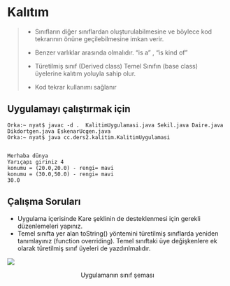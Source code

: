 # Kalıtım
> - Sınıfların diğer sınıflardan oluşturulabilmesine ve böylece kod tekrarının önüne geçilebilmesine imkan verir.
> 
> - Benzer varlıklar arasında olmalıdır. “is a” , “is kind of”
> 
> - Türetilmiş sınıf (Derived class) Temel Sınıfın (base class)  üyelerine kalıtım yoluyla sahip olur.
> 
> - Kod tekrar kullanımı sağlanır

## Uygulamayı çalıştırmak için

```console
Orka:~ nyat$ javac -d .  KalitimUygulamasi.java Sekil.java Daire.java Dikdortgen.java EskenarUcgen.java 
Orka:~ nyat$ java cc.ders2.kalitim.KalitimUygulamasi


Merhaba dünya
Yarıçapı giriniz 4
konumu = (20.0,20.0) - rengi= mavi
konumu = (30.0,50.0) - rengi= mavi
30.0
```

## Çalışma Soruları

* Uygulama içerisinde Kare şeklinin de desteklenmesi için gerekli düzenlemeleri yapınız.
* Temel sınıfta yer alan toString() yöntemini türetilmiş sınıflarda yeniden tanımlayınız (function overriding). Temel sınıftaki üye değişkenlere ek olarak türetilmiş sınıf üyeleri de yazdırılmalıdır.


![](https://github.com/celalceken/NesneYonelimliAnalizVeTasarimDersiUygulamalari/blob/master/Sekiller/02/SinifSemasi.png)
<p align="center"> Uygulamanın sınıf şeması</>
